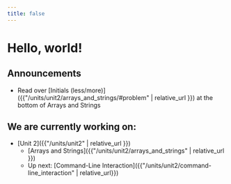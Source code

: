 ```yaml
---
title: false
---
```


# Hello, world!

## Announcements
<!--
  - Home work that is due (all by 11:59 PM on the day listed):
  - Homework that is not submitted by 11:59 on the day listed will not be accepted
-->
  - Read over [Initials (less/more)]({{"/units/unit2/arrays_and_strings/#problem" | relative_url }}) at the bottom of Arrays and Strings

## We are currently working on:
* [Unit 2]({{"/units/unit2" | relative_url }})
  * [Arrays and Strings]({{"/units/unit2/arrays_and_strings" | relative_url }})
  * Up next: [Command-Line Interaction]({{"/units/unit2/command-line_interaction" | relative_url}})


<!--
This is CS50 AP, Harvard University's introduction to the intellectual enterprises of computer science and the art of programming for students in high school, which satisfies the College Board's new AP CS Principles curriculum framework.
-->
<!--
<iframe src="https://www.youtube.com/embed/tZxLMIk_SaY?playlist=GAB6Gm7pTTA"></iframe>
-->
